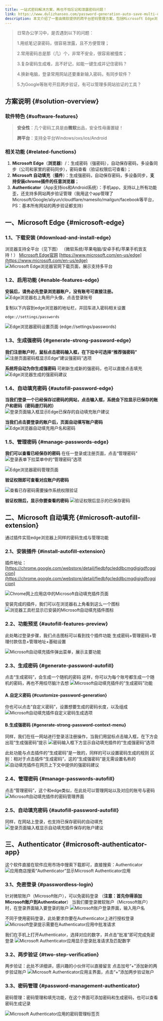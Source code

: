 ```yaml
---
title: 一站式密码解决方案，再也不怕忘记和泄露密码问题！
link: https://www.dulizhanseo.com/password-generation-auto-save-multi-device-synchronization-two-step-verification
description: 本文介绍了一套由微软提供的跨平台密码管理方案，包括Microsoft Edge浏览器、Microsoft自动填充插件和Authenticator App，旨在解决密码记忆难、安全性低、多设备同步和两步验证管理等常见问题，提升办公和学习效率。
---
```


> 日常办公学习中，是否遇到以下的问题：
>
> 1.用纸笔记录密码，很容易泄露，且不方便管理；
>
> 2.常用密码总是那（几）个，非常不安全，很容易被撞库；
>
> 3.复杂密码生成难，且不好记，如能一键生成并记住密码？
>
> 4.换新电脑，登录常用网站还要重新输入密码，有同步软件？
>
> 5.为Google等账号开启两步验证，有可以管理多网站验证的工具？

## 方案说明 {#solution-overview}

### 软件特色 {#software-features}

> **安全性**：几个密码工具是由**微软**出品，安全性毋庸置疑！
>
> **跨平台**：支持全平台Windows/oxs/ios/Android

### 相关功能 {#related-functions}

1.  **Microsoft Edge**（**浏览器**）/：生成密码（强密码），自动保存密码，多设备同步（公司和家里的密码同步），密码查看（验证权限后可查看）；
2.  **Microsoft 自动填充**（**插件**）：生成强密码，自动保存密码，多设备同步，**支持安装chrome插件的任意浏览器**；
3.  **Authenticator**（App支持ios和Android系统）：手机app，支持以上所有功能歪，还支持多网站两步验证管理（我用这个app管理了Microsoft/Google/aliyun/cloudflare/namesilo/mailgun/facebook等平台，PS：基本所有网站的两步验证都支持）

## 一、Microsoft Edge {#microsoft-edge}

### 1.1、下载安装 {#download-and-install-edge}

浏览器支持全平台（见下图）
（微软系统/苹果电脑/安卓手机/苹果手机皆支持！）
[Microsoft Edge官网](https://www.microsoft.com/en-us/edge)
[https://www.microsoft.com/en-us/edge](https://www.microsoft.com/en-us/edge)
![Microsoft Edge浏览器官网下载页面，展示支持多平台](https://cos.files.maozhishi.com/wp-content/uploads/1665135161841.webp)

### 1.2、启用功能 {#enable-features-edge}

**安装后，请务必先登录浏览器账户，没有账号可直接注册。**
![Edge浏览器右上角用户头像，点击登录账号](https://cos.files.maozhishi.com/wp-content/uploads/1665131154806.webp)

复制以下内容到edge浏览器的地址栏，并回车进入密码相关设置

```
edge://settings/passwords
```

![Edge浏览器密码设置页面 (edge://settings/passwords)](https://cos.files.maozhishi.com/wp-content/uploads/1665131502742.webp)

### 1.3、生成强密码 {#generate-strong-password-edge}

**我们注册账户时，鼠标点击密码输入框，在下拉中可选择“推荐强密码”**
![注册页面密码框显示Edge“建议强密码”选项](https://cos.files.maozhishi.com/wp-content/uploads/1665134629752.webp)

**系统将自动为你生成强密码**
可刷新生成新的强密码，也可以直接点击填充
![Edge浏览器生成的强密码建议](https://cos.files.maozhishi.com/wp-content/uploads/1665133620337.webp)

### 1.4、自动填充密码 {#autofill-password-edge}

**当我们登录一个已经保存过密码的网站，点击输入框，系统会下拉显示已保存的账户和密码（密码是打码的）**
![登录页面输入框显示Edge已保存的自动填充账户建议](https://cos.files.maozhishi.com/wp-content/uploads/1665134789782.webp)

**当我们点击要登录的账户后，页面自动填写账户密码**
![Edge浏览器自动填充用户名和密码](https://cos.files.maozhishi.com/wp-content/uploads/1665134901339.webp)

### 1.5、管理密码 {#manage-passwords-edge}

**我们可以查看已经保存的密码**
在任一登录或注册页面，点击“管理密码”
![登录表单下拉菜单中的“管理密码”选项](https://cos.files.maozhishi.com/wp-content/uploads/1665135420200.webp)

![Edge浏览器密码管理页面](https://cos.files.maozhishi.com/wp-content/uploads/1665135602774.webp)

**验证权限即可查看对应账户的密码**

![查看已存密码需要操作系统权限验证](https://cos.files.maozhishi.com/wp-content/uploads/1665135664706.webp)

**验证权限后，显示你要查看的密码**
![验证权限后显示的已保存密码](https://cos.files.maozhishi.com/wp-content/uploads/1665135774613.webp)

## 二、Microsoft 自动填充 {#microsoft-autofill-extension}

通过插件实现edge浏览器上同样的密码生成与管理功能

### 2.1、安装插件 {#install-autofill-extension}

插件地址：[https://chrome.google.com/webstore/detail/fiedbfgcleddlbcmgdigjgdfcggjcion](https://chrome.google.com/webstore/detail/fiedbfgcleddlbcmgdigjgdfcggjcion)

![Chrome网上应用店中的Microsoft自动填充插件页面](https://cos.files.maozhishi.com/wp-content/uploads/1665130970249.webp)

安装完成的插件，我们可以在浏览器右上角看到这么一个图标
![浏览器工具栏显示已安装的Microsoft自动填充插件图标](https://cos.files.maozhishi.com/wp-content/uploads/1665143149077.webp)

### 2.2、功能预览 {#autofill-features-preview}

此处略过登录步骤，我们点击图标可以看到找个插件功能
生成密码+管理密码+管理付款信息+管理地址+基础设置

![Microsoft自动填充插件弹出菜单，展示主要功能](https://cos.files.maozhishi.com/wp-content/uploads/1665143203546.webp)

### 2.3、生成密码 {#generate-password-autofill}

点击“生成密码”，会生成一个随机的密码
这样，你可以为每个账号都生成一个随机的密码，再也不用绞尽脑汁去想
![Microsoft自动填充插件的“生成密码”功能](https://cos.files.maozhishi.com/wp-content/uploads/1665143543949.webp)

#### A.自定义密码 {#customize-password-generation}

你也可以点击“自定义密码”，设置想要生成的密码长度，以及组成
![Microsoft自动填充插件自定义密码生成选项](https://cos.files.maozhishi.com/wp-content/uploads/1665143616418.webp)

#### B.生成强密码 {#generate-strong-password-context-menu}

同样，我们在任一网站进行登录活注册操作，当我们用鼠标点击输入框，在下方会出现“生成强密码”提示
![密码输入框下方显示自动填充插件的“生成强密码”选项](https://cos.files.maozhishi.com/wp-content/uploads/1665143935756.webp)

此处功能与点击插件的“生成密码”是一致的，同样的可以设置密码生成的规则
区别：相对于点击插件“生成密码”，这的“生成强密码”是无需设置名称的
![自动填充插件在网页上下文中提供的强密码建议](https://cos.files.maozhishi.com/wp-content/uploads/1665143972432.webp)

### 2.4、管理密码 {#manage-passwords-autofill}

点击“管理密码”，这个和edge类似，在此处可以管理网站以及对应的账号与密码
![Microsoft自动填充插件的密码管理界面](https://cos.files.maozhishi.com/wp-content/uploads/1665143690128.webp)

### 2.5、自动填充密码 {#autofill-password-autofill}

同样，在网站上登录，也支持已保存密码的自动填充
![登录页面输入框显示自动填充插件保存的账户建议](https://cos.files.maozhishi.com/wp-content/uploads/1665143863359.webp)

## 三、Authenticator {#microsoft-authenticator-app}

这个软件直接在软件应用市场中搜索下载即可，直接搜索：Authenticator
![应用商店搜索“Authenticator”显示Microsoft Authenticator应用](https://cos.files.maozhishi.com/wp-content/uploads/1665136205593.webp)

### 3.1、免密登录 {#passwordless-login}

针对微软账户（Microsoft账户），可以免密码登录
（**注意：首先你得添加Microsoft账户到Authenticator**）
当我们要登录微软账户（Microsoft账户）时，在登录界面输入要登录的账户
![Microsoft账户登录界面，输入用户名](https://cos.files.maozhishi.com/wp-content/uploads/1665136354823.webp)

不同于使用密码登录，此处要求你要在Authenticator上进行授权登录
![Microsoft登录提示需要在Authenticator应用中批准请求](https://cos.files.maozhishi.com/wp-content/uploads/1665136369764.webp)

我们在手机上打开Authenticator，选择对应的数字，并点击“批准”即可完成免密登录
![Microsoft Authenticator应用显示登录批准请求及匹配数字](https://cos.files.maozhishi.com/wp-content/uploads/1665136444823.webp)

### 3.2、两步验证 {#two-step-verification}

两步验证：此处不详细讲，感兴趣的小伙伴可以直接留言
点击加号“+”添加新的两步验证账户
![Microsoft Authenticator应用主界面，点击“+”添加两步验证账户](https://cos.files.maozhishi.com/wp-content/uploads/1665135969105.webp)

### 3.3、密码管理 {#password-management-authenticator}

密码管理：密码管理和填充功能，在这个界面可添加密码和生成密码，也可以查看密码生成记录

![Microsoft Authenticator应用的密码管理标签页](https://cos.files.maozhishi.com/wp-content/uploads/1665135995648.webp)
